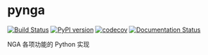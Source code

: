# pynga

[![Build Status](https://travis-ci.org/icyblade/pynga.svg?branch=master)](https://travis-ci.org/icyblade/pynga) [![PyPI version](https://badge.fury.io/py/pynga.svg)](https://pypi.python.org/pypi/pynga) [![codecov](https://codecov.io/gh/icyblade/pynga/branch/master/graph/badge.svg)](https://codecov.io/gh/icyblade/pynga) [![Documentation Status](https://readthedocs.org/projects/pynga/badge/?version=latest)](http://pynga.readthedocs.io/?badge=latest)


NGA 各项功能的 Python 实现
